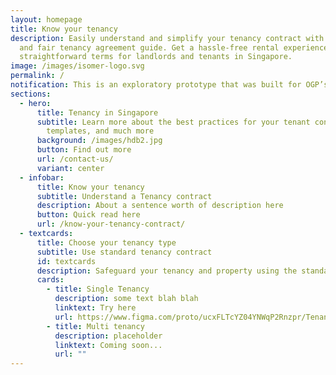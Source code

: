 ```yaml
---
layout: homepage
title: Know your tenancy
description: Easily understand and simplify your tenancy contract with our clear
  and fair tenancy agreement guide. Get a hassle-free rental experience with
  straightforward terms for landlords and tenants in Singapore.
image: /images/isomer-logo.svg
permalink: /
notification: This is an exploratory prototype that was built for OGP’s Hack for Public Good
sections:
  - hero:
      title: Tenancy in Singapore
      subtitle: Learn more about the best practices for your tenant contract, reuse
        templates, and much more
      background: /images/hdb2.jpg
      button: Find out more
      url: /contact-us/
      variant: center
  - infobar:
      title: Know your tenancy
      subtitle: Understand a Tenancy contract
      description: About a sentence worth of description here
      button: Quick read here
      url: /know-your-tenancy-contract/
  - textcards:
      title: Choose your tenancy type
      subtitle: Use standard tenancy contract
      id: textcards
      description: Safeguard your tenancy and property using the standard template contract
      cards:
        - title: Single Tenancy
          description: some text blah blah
          linktext: Try here
          url: https://www.figma.com/proto/ucxFLTcYZ04YNWqP2Rnzpr/Tenancy-Agreement?node-id=39-7996&t=A2CnEytajizzCACU-0&scaling=scale-down&content-scaling=fixed&page-id=0%3A1&starting-point-node-id=39%3A7996
        - title: Multi tenancy
          description: placeholder
          linktext: Coming soon...
          url: ""
---
```

